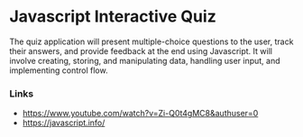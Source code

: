 # Javascript Interactive Quiz
The quiz application will present multiple-choice questions to the user, track their answers, and provide feedback at the end using Javascript. It will involve creating, storing, and manipulating data, handling user input, and implementing control flow.

### Links
- https://www.youtube.com/watch?v=Zi-Q0t4gMC8&authuser=0
- https://javascript.info/
